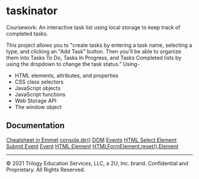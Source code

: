 # taskinator

Coursework: An interactive task list using local storage to keep track of completed tasks.

This project allows you to "create tasks by entering a task name, selecting a type, and clicking an "Add Task" button. Then you'll be able to organize them into Tasks To Do, Tasks In Progress, and Tasks Completed lists by using the dropdown to change the task status."
Using-

- HTML elements, attributes, and properties
- CSS class selectors
- JavaScript objects
- JavaScript functions
- Web Storage API
- The window object

## Documentation

[Cheatsheet in Emmet](https://docs.emmet.io/cheat-sheet/)
[console.dir()](https://developer.mozilla.org/en-US/docs/Web/API/Console/dir)
[DOM](https://developer.mozilla.org/en-US/docs/Web/API/Document_Object_Model)
[Events](https://developer.mozilla.org/en-US/docs/Web/API/Element#events)
[HTML Select Element](https://developer.mozilla.org/en-US/docs/Web/HTML/Element/select)
[Submit Event](https://developer.mozilla.org/en-US/docs/Web/API/HTMLFormElement/submit_event)
[Event](https://developer.mozilla.org/en-US/docs/Web/API/Event)
[HTML Element](https://developer.mozilla.org/en-US/docs/Web/API/Event)
[HTMLFormElement.reset() Element](https://developer.mozilla.org/en-US/docs/Web/API/HTMLFormElement/reset)

---

© 2021 Trilogy Education Services, LLC, a 2U, Inc. brand. Confidential and Proprietary. All Rights Reserved.

